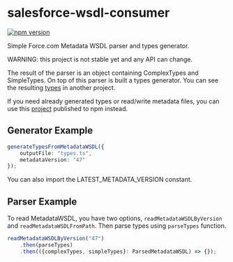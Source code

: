 # salesforce-wsdl-consumer

[![npm version](https://badge.fury.io/js/salesforce-wsdl-consumer.svg)](https://badge.fury.io/js/salesforce-wsdl-consumer)

Simple Force.com Metadata WSDL parser and types generator.

WARNING: this project is not stable yet and any API can change.

The result of the parser is an object containing ComplexTypes and SimpleTypes.
On top of this parser is built a types generator. 
You can see the resulting
[types](https://github.com/kratoon3/salesforce-metadata/blob/master/src/metadata-types.ts)
in another project.

If you need already generated types
or read/write metadata files,
you can use this
[project](https://github.com/kratoon3/salesforce-metadata)
published to npm instead.

## Generator Example
```typescript
generateTypesFromMetadataWSDL({
    outputFile: "types.ts",
    metadataVersion: "47"
});
```
You can also import the LATEST_METADATA_VERSION constant.

## Parser Example
To read MetadataWSDL, you have two options,
`readMetadataWSDLByVersion` and `readMetadataWSDLFromPath`.
Then parse types using `parseTypes` function.
```typescript
readMetadataWSDLByVersion("47")
    .then(parseTypes)
    .then(({complexTypes, simpleTypes}: ParsedMetadataWSDL) => {});
```
